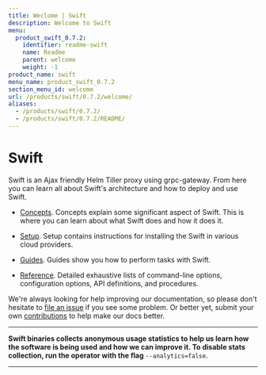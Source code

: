 ```yaml
---
title: Weclome | Swift
description: Welcome to Swift
menu:
  product_swift_0.7.2:
    identifier: readme-swift
    name: Readme
    parent: welcome
    weight: -1
product_name: swift
menu_name: product_swift_0.7.2
section_menu_id: welcome
url: /products/swift/0.7.2/welcome/
aliases:
  - /products/swift/0.7.2/
  - /products/swift/0.7.2/README/
---
```


# Swift
Swift is an Ajax friendly Helm Tiller proxy using grpc-gateway. From here you can learn all about Swift's architecture and how to deploy and use Swift.

- [Concepts](/docs/concepts/). Concepts explain some significant aspect of Swift. This is where you can learn about what Swift does and how it does it.

- [Setup](/docs/setup/). Setup contains instructions for installing
  the Swift in various cloud providers.

- [Guides](/docs/guides/). Guides show you how to perform tasks with Swift.

- [Reference](/docs/reference/). Detailed exhaustive lists of
command-line options, configuration options, API definitions, and procedures.

We're always looking for help improving our documentation, so please don't hesitate to [file an issue](https://github.com/appscode/swift/issues/new) if you see some problem. Or better yet, submit your own [contributions](/docs/CONTRIBUTING.md) to help
make our docs better.

---

**Swift binaries collects anonymous usage statistics to help us learn how the software is being used and how we can improve it. To disable stats collection, run the operator with the flag** `--analytics=false`.

---
